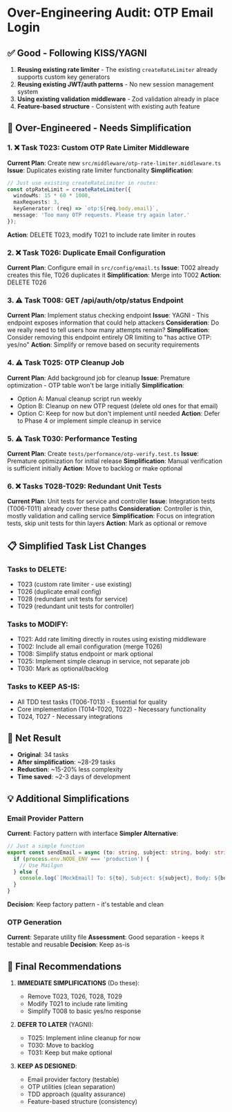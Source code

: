 # Over-Engineering Audit: OTP Email Login

## ✅ Good - Following KISS/YAGNI
1. **Reusing existing rate limiter** - The existing `createRateLimiter` already supports custom key generators
2. **Reusing existing JWT/auth patterns** - No new session management system
3. **Using existing validation middleware** - Zod validation already in place
4. **Feature-based structure** - Consistent with existing auth feature

## 🚨 Over-Engineered - Needs Simplification

### 1. ❌ Task T023: Custom OTP Rate Limiter Middleware
**Current Plan**: Create new `src/middleware/otp-rate-limiter.middleware.ts`
**Issue**: Duplicates existing rate limiter functionality
**Simplification**:
```typescript
// Just use existing createRateLimiter in routes:
const otpRateLimit = createRateLimiter({
  windowMs: 15 * 60 * 1000,
  maxRequests: 3,
  keyGenerator: (req) => `otp:${req.body.email}`,
  message: 'Too many OTP requests. Please try again later.'
});
```
**Action**: DELETE T023, modify T021 to include rate limiter in routes

### 2. ❌ Task T026: Duplicate Email Configuration
**Current Plan**: Configure email in `src/config/email.ts`
**Issue**: T002 already creates this file, T026 duplicates it
**Simplification**: Merge into T002
**Action**: DELETE T026

### 3. ⚠️ Task T008: GET /api/auth/otp/status Endpoint
**Current Plan**: Implement status checking endpoint
**Issue**: YAGNI - This endpoint exposes information that could help attackers
**Consideration**: Do we really need to tell users how many attempts remain?
**Simplification**: Consider removing this endpoint entirely OR limiting to "has active OTP: yes/no"
**Action**: Simplify or remove based on security requirements

### 4. ⚠️ Task T025: OTP Cleanup Job
**Current Plan**: Add background job for cleanup
**Issue**: Premature optimization - OTP table won't be large initially
**Simplification**:
- Option A: Manual cleanup script run weekly
- Option B: Cleanup on new OTP request (delete old ones for that email)
- Option C: Keep for now but don't implement until needed
**Action**: Defer to Phase 4 or implement simple cleanup in service

### 5. ⚠️ Task T030: Performance Testing
**Current Plan**: Create `tests/performance/otp-verify.test.ts`
**Issue**: Premature optimization for initial release
**Simplification**: Manual verification is sufficient initially
**Action**: Move to backlog or make optional

### 6. ❌ Tasks T028-T029: Redundant Unit Tests
**Current Plan**: Unit tests for service and controller
**Issue**: Integration tests (T006-T011) already cover these paths
**Consideration**: Controller is thin, mostly validation and calling service
**Simplification**: Focus on integration tests, skip unit tests for thin layers
**Action**: Mark as optional or remove

## 📋 Simplified Task List Changes

### Tasks to DELETE:
- T023 (custom rate limiter - use existing)
- T026 (duplicate email config)
- T028 (redundant unit tests for service)
- T029 (redundant unit tests for controller)

### Tasks to MODIFY:
- T021: Add rate limiting directly in routes using existing middleware
- T002: Include all email configuration (merge T026)
- T008: Simplify status endpoint or mark optional
- T025: Implement simple cleanup in service, not separate job
- T030: Mark as optional/backlog

### Tasks to KEEP AS-IS:
- All TDD test tasks (T006-T013) - Essential for quality
- Core implementation (T014-T020, T022) - Necessary functionality
- T024, T027 - Necessary integrations

## 🎯 Net Result
- **Original**: 34 tasks
- **After simplification**: ~28-29 tasks
- **Reduction**: ~15-20% less complexity
- **Time saved**: ~2-3 days of development

## 💡 Additional Simplifications

### Email Provider Pattern
**Current**: Factory pattern with interface
**Simpler Alternative**:
```typescript
// Just a simple function
export const sendEmail = async (to: string, subject: string, body: string) => {
  if (process.env.NODE_ENV === 'production') {
    // Use Mailgun
  } else {
    console.log(`[MockEmail] To: ${to}, Subject: ${subject}, Body: ${body}`);
  }
}
```
**Decision**: Keep factory pattern - it's testable and clean

### OTP Generation
**Current**: Separate utility file
**Assessment**: Good separation - keeps it testable and reusable
**Decision**: Keep as-is

## 🏁 Final Recommendations

1. **IMMEDIATE SIMPLIFICATIONS** (Do these):
   - Remove T023, T026, T028, T029
   - Modify T021 to include rate limiting
   - Simplify T008 to basic yes/no response

2. **DEFER TO LATER** (YAGNI):
   - T025: Implement inline cleanup for now
   - T030: Move to backlog
   - T031: Keep but make optional

3. **KEEP AS DESIGNED**:
   - Email provider factory (testable)
   - OTP utilities (clean separation)
   - TDD approach (quality assurance)
   - Feature-based structure (consistency)